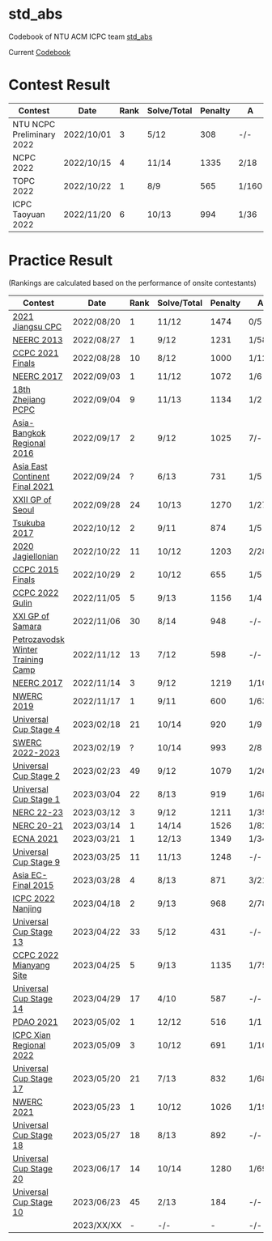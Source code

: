 # std_abs

Codebook of NTU ACM ICPC team [std_abs](https://codeforces.com/team/108680)

Current [Codebook](https://github.com/abc864197532/std_abs/blob/build/codebook.pdf)

# Contest Result

| Contest | Date | Rank | Solve/Total | Penalty | A | B | C | D | E | F | G | H | I | J | K | L | M | N | O |
| - | - | - | - | - | - | - | - | - | - | - | - | - | - | - | - | - | - | - | - |
| NTU NCPC Preliminary 2022 | 2022/10/01 | 3 | 5/12 | 308 | -/- | 1/25 | -/- | 1/85 | -/- | 1/41 | -/- | -/- | 1/79 | -/- | 2/58 | -/- |  |  |  |
| NCPC 2022 | 2022/10/15 | 4 | 11/14 | 1335 | 2/18 | 1/21 | 1/5 | 1/26 | 3/261 | -/- | 1/54 | 3/285 | -/- | 1/219 | 4/162 | 3/74 | -/- | 1/10 |  |
| TOPC 2022 | 2022/10/22 | 1 | 8/9 | 565 | 1/160 | 3/90 | 1/3 | 1/57 | -/- | 1/33 | 1/47 | 2/19 | 1/96 |  |  |  |  |  |  |
| ICPC Taoyuan 2022 | 2022/11/20 | 6 | 10/13 | 994 | 1/36 | 1/85 | 1/6 | 1/92 | -/- | 3/136 | 1/13 | 2/240 | 4/165 | 1/77 | -/- | -/- | 2/4 |  |  |

# Practice Result

(Rankings are calculated based on the performance of onsite contestants)

| Contest | Date | Rank | Solve/Total | Penalty | A | B | C | D | E | F | G | H | I | J | K | L | M | N | O |
| - | - | - | - | - | - | - | - | - | - | - | - | - | - | - | - | - | - | - | - |
| [2021 Jiangsu CPC](https://codeforces.com/gym/103495) | 2022/08/20 | 1 | 11/12 | 1474 | 0/5 | 1/87 | 1/27 | 3/146 | 2/- | 0/229 | 0/281 | 2/218	| 0/14 | 0/50 | 0/33 | 2/204 |  |  |  |
| [NEERC 2013](https://codeforces.com/gym/100257) | 2022/08/27 | 1 | 9/12 | 1231 | 1/58 | 3/56 | 4/135 | -/- | -/- | 1/77 | 1/230 | 1/8 | 2/21 | -/- | 1/51 | 11/275 |  |  |  |
| [CCPC 2021 Finals](https://codeforces.com/gym/103860) | 2022/08/28 | 10 | 8/12 | 1000 | 1/12 | -/- | 1/54 | 2/- | 2/152 | 1/5 | 1/82 | -/- | -/- | 9/258 | 1/189 | 2/48 |  |  |  |
| [NEERC 2017](https://codeforces.com/gym/101612) | 2022/09/03 | 1 | 11/12 | 1072 | 1/6 | 1/20 | 1/48 | -/- | 2/60 | 1/139 | 4/289 | 1/87 | 1/32 | 1/164 | 3/52 | 2/35 |  |  |  |
| [18th Zhejiang PCPC](https://codeforces.com/gym/103055) | 2022/09/04 | 9 | 11/13 | 1134 | 1/2 | 3/193 | 3/39 | 1/108 | -/- | 2/49 | 1/75 | -/- | 2/83 | 1/57 | 3/298 | 2/44 | 1/6 |  |  |
| [Asia-Bangkok Regional 2016](https://codeforces.com/gym/101161) | 2022/09/17 | 2 | 9/12 | 1025 | 7/- | 1/31 | 1/120 | 2/96 | 2/183 | 3/237 | 3/67 | 1/113 | 1/45 | -/- | -/- | 1/13 |  |  |  |
| [Asia East Continent Final 2021](https://codeforces.com/gym/103861) | 2022/09/24 | ? | 6/13 | 731 | 1/5 | 3/92 | -/- | 9/- | 4/149 | -/- | -/- | -/- | 1/12 | 5/222 | -/- | 3/31 | -/- |  |  |
| [XXII GP of Seoul](https://codeforces.com/gym/103855) | 2022/09/28 | 24 | 10/13 | 1270 | 1/27 | -/- | 3/190 | 2/106 | 1/188 | 4/55 | 1/143 | 1/15 | -/- | 1/93 | 3/275 | -/- | 1/18 |  |  |
| [Tsukuba 2017](https://codeforces.com/gym/101986) | 2022/10/12 | 2 | 9/11 | 874 | 1/5 | 1/13 | 2/33 | -/- | 1/52 | 2/126 | 1/143 | -/- | 1/40 | 1/240 | 1/182 | |  |  |  |
| [2020 Jagiellonian](https://codeforces.com/gym/102576)  | 2022/10/22 | 11 | 10/12 | 1203 | 2/284 | 1/4 | 1/100 | -/- | 1/109 | 2/178 | 1/32 | 2/132 | 3/63 | 1/195 | -/- | 1/6 |  |  |  |
| [CCPC 2015 Finals](https://codeforces.com/gym/103964) | 2022/10/29 | 2 | 10/12 | 655 | 1/5 | -/- | 1/56 | 1/37 | 2/45 | 1/92 | 1/28 | 3/19 | 2/206 | -/- | 1/85 | 1/2 |  |  |  |
| [CCPC 2022 Gulin](https://codeforces.com/gym/104008) | 2022/11/05 | 5 | 9/13 | 1156 | 1/4 | 1/251 | 1/31 | -/- | 1/36 | -/- | 2/133 | -/- | -/- | 3/116 | 7/289 | 1/99 | 1/17 |  |  |
| [XXI GP of Samara](https://codeforces.com/gym/102916) | 2022/11/06 | 30 | 8/14 | 948 | -/- | 1/14 | -/- | 2/122 | 1/165 | 1/- | 1/10 | -/- | -/- | 1/220 | 4/184 | 1/26 | 1/127 | -/- |  |
| [Petrozavodsk Winter Training Camp](https://codeforces.com/gym/100956) | 2022/11/12 | 13 | 7/12 | 598 | -/- | 1/60 | 1/169 | 1/22 | 1/148 | 1/44 | -/- | -/- | 1/117 | 1/38 | 7/- | -/- |  |  |  |
| [NEERC 2017](https://codeforces.com/gym/101630) | 2022/11/14 | 3 | 9/12 | 1219 | 1/105 | 1/39 | 2/34 | 1/87 | 1/7 | 5/- | 1/289 | -/- | 2/225 | 2/257 | -/- | 3/76 |  |  |  |
| [NWERC 2019](https://codeforces.com/gym/102500) | 2022/11/17 | 1 | 9/11 | 600 | 1/63 | 2/- | 1/32 | 1/81 | 1/18 | 1/14 | 1/37 | 2/171 | 1/6 | 1/158 | 1/- |  |  |  |  |
| [Universal Cup Stage 4](https://codeforces.com/gym/104197) | 2023/02/18 | 21 | 10/14 | 920 | 1/9 | 1/95 | 1/161 | 1/117 | 1/20 | 2/54 | 8/- | -/- | 2/44 | 1/85 | 1/62 | -/- | -/- | 1/233 |  |
| [SWERC 2022-2023](https://codeforces.com/contest/1776) | 2023/02/19 | ? | 10/14 | 993 | 2/8 | 2/103 | 1/156 | 2/261 | -/- | 1/28 | 1/43 | 1/15 | 1/195 | 1/105 | -/- | 1/19 | -/- | -/- |  |
| [Universal Cup Stage 2](https://codeforces.com/gym/104172) | 2023/02/23 | 49 | 9/12 | 1079 | 1/26 | 1/64 | 1/107 | -/- | 1/131 | 7/209 | 2/- | 1/10 | -/- | 1/245 | 1/21 | 1/146 |  |  |  |
| [Universal Cup Stage 1](https://codeforces.com/gym/104160) | 2023/03/04 | 22 | 8/13 | 919 | 1/68 | 4/- | 1/6 | 2/7 | 1/147 | 1/90 | -/- | 2/264 | 2/177 | -/- | -/- | 2/80 | -/- |  |  |
| [NERC 22-23](https://codeforces.com/contest/1773) | 2023/03/12 | 3 | 9/12 | 1211 | 1/35 | 1/119 | -/- | 5/231 | 1/17 | 4/14 | 2/214 | 2/270 | 1/81 | -/- | 1/50 | -/- |  |  |  |
| [NERC 20-21](https://codeforces.com/contest/1468) | 2023/03/14 | 1 | 14/14 | 1526 | 1/82 | 1/291 | 1/12 | 1/57 | 1/5 | 1/32 | 2/172 | 1/91 | 1/106 | 2/59 | 1/24 | 2/248 | 5/191 | 1/16 |  |
| [ECNA 2021](https://codeforces.com/gym/104196) | 2023/03/21 | 1 | 12/13 | 1349 | 1/34 | 1/69 | 1/265 | 7/284 | 1/59 | 1/135 | 1/10 | -/- | 1/90 | 2/20 | 1/114 | 1/78 | 1/51 |  |  |
| [Universal Cup Stage 9](https://codeforces.com/gym/104270) | 2023/03/25 | 11 | 11/13 | 1248 | -/- | 3/231 | 1/19 | 1/98 | 1/37 | 1/43 | 1/149 | -/- | 1/244 | 2/21 | 1/230 | 2/71 | 1/5 |  |  |
| [Asia EC-Final 2015](https://codeforces.com/gym/103957) | 2023/03/28 | 4 | 8/13 | 871 | 3/21 | 1/11 | 2/283 | 2/33 | -/- | 1/79 | -/- | 2/- | -/- | 3/210 | -/- | 2/51 | 2/23 |  |  |
| [ICPC 2022 Nanjing](https://codeforces.com/gym/104128) | 2023/04/18 | 2 | 9/13 | 968 | 2/78 | 2/111 | -/- | 2/75 | 1/135 | -/- | 1/13 | -/- | 1/4 | 3/179 | 1/250 | -/- | 1/23 |  |  |
| [Universal Cup Stage 13](https://qoj.ac/contest/1212) | 2023/04/22 | 33 | 5/12 | 431 | -/- | -/- | 1/33 | 1/67 | 1/19 | -/- | -/- | 1/187 | 2/- | 2/105 | -/- | -/- |  |  |  |
| [CCPC 2022 Mianyang Site](https://codeforces.com/gym/104065) | 2023/04/25 | 5 | 9/13 | 1135 | 1/75 | 2/- | 1/13 | 3/258 | 1/132 | -/- | 1/10 | 1/90 | -/- | 2/205 | -/- | 1/247 | 1/45 |  |  |
| [Universal Cup Stage 14](https://qoj.ac/contest/1214) | 2023/04/29 | 17 | 4/10 | 587 | -/- | -/- | 1/65 | 1/136 | 1/53 | -/- | 3/293 | -/- | -/- | -/- |  |  |  |  |  |
| [PDAO 2021](https://codeforces.com/gym/104257) | 2023/05/02 | 1 | 12/12 | 516 | 1/1 | 1/13 | 1/30 | 1/53 | 1/9 | 1/140 | 1/25 | 1/15 | 1/47 | 3/67 | 1/41 | 1/35 |  |  |  |
| [ICPC Xian Regional 2022](https://codeforces.com/gym/104077) | 2023/05/09 | 3 | 10/12 | 691 | 1/102 | 1/58 | 1/20 | 1/182 | 1/42 | 1/18 | 1/8 | 1/199 | -/- | 2/13 | -/- | 1/29 |  |  |  |
| [Universal Cup Stage 17](https://qoj.ac/contest/1244) | 2023/05/20 | 21 | 7/13 | 832 | 1/68 | -/- | 1/119 | -/- | 1/7 | 1/37 | -/- | 6/247 | -/- | 3/121 | -/- | 1/93 | -/- |  |  |
| [NWERC 2021](https://codeforces.com/gym/104064) | 2023/05/23 | 1 | 10/12 | 1026 | 1/19 | -/- | -/- | 1/109 | 2/210 | 3/104 | 1/101 | 2/54 | 1/243 | 1/61 | 1/8 | 1/37 |  |  |  |
| [Universal Cup Stage 18](https://qoj.ac/contest/1245) | 2023/05/27 | 18 | 8/13 | 892 | -/- | 1/15 | 1/73 | 3/140 | -/- | 2/77 | 2/- | -/- | 1/205 | 1/143 | -/- | 2/49 | 1/110 |  |  |
| [Universal Cup Stage 20](https://qoj.ac/contest/1259) | 2023/06/17 | 14 | 10/14 | 1280 | 1/69 | 1/100 | 3/296 | 3/57 | 3/- | 1/8 | 1/211 | -/- | -/- | -/- | 1/36 | 1/126 | 1/197 | 2/140 |  |
| [Universal Cup Stage 10](https://qoj.ac/contest/1195) | 2023/06/23 | 45 | 2/13 | 184 | -/- | -/- | -/- | -/- | -/- | 2/44 | -/- | -/- | 3/80 | -/- | 6/- | -/- | -/- |  |  |
|  | 2023/XX/XX | - | -/- | - | -/- | -/- | -/- | -/- | -/- | -/- | -/- | -/- | -/- | -/- | -/- | -/- |  |  |  |